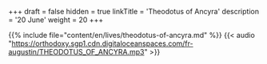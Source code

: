 +++
draft = false
hidden = true
linkTitle = 'Theodotus of Ancyra'
description = '20 June'
weight = 20
+++

{{% include file="content/en/lives/theodotus-of-ancyra.md" %}}
{{< audio "https://orthodoxy.sgp1.cdn.digitaloceanspaces.com/fr-augustin/THEODOTUS_OF_ANCYRA.mp3" >}}
